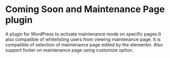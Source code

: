 # Coming Soon and Maintenance Page plugin
A plugin for WordPress to activate maintenance mode on specific pages.It also compatible of whitelisting users from viewing maintenance page. It is compatible of selection of maintenance page edited by the elementor. Also support footer on maintenance page using customize option.
